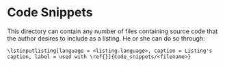 # Code Snippets
This directory can contain any number of files containing source code that the author desires to include as a listing. He or she can do so through:

    \lstinputlisting[language = <listing-language>, caption = Listing's caption, label = used with \ref{}]{Code_snippets/<filename>}
